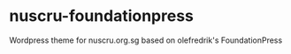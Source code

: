 nuscru-foundationpress
======================

Wordpress theme for nuscru.org.sg based on olefredrik's FoundationPress
